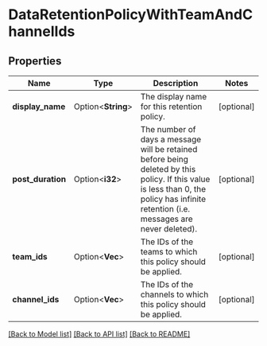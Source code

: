 # DataRetentionPolicyWithTeamAndChannelIds

## Properties

Name | Type | Description | Notes
------------ | ------------- | ------------- | -------------
**display_name** | Option<**String**> | The display name for this retention policy. | [optional]
**post_duration** | Option<**i32**> | The number of days a message will be retained before being deleted by this policy. If this value is less than 0, the policy has infinite retention (i.e. messages are never deleted).  | [optional]
**team_ids** | Option<**Vec<String>**> | The IDs of the teams to which this policy should be applied. | [optional]
**channel_ids** | Option<**Vec<String>**> | The IDs of the channels to which this policy should be applied. | [optional]

[[Back to Model list]](../README.md#documentation-for-models) [[Back to API list]](../README.md#documentation-for-api-endpoints) [[Back to README]](../README.md)


